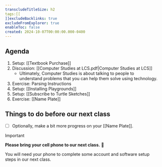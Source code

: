 ```yaml
---
transcludeTitleSize: h2
tags:[[
]]excludeBacklinks: true
excludeFromExplorer: true
enableToc: false
created: 2024-10-07T00:00:00.000-0400
---
```

## Agenda
1. Setup: [[Textbook Purchase]]
2. Discussion: [[Computer Studies at LCS.pdf|Computer Studies at LCS]]
	- Ultimately, Computer Studies is about talking to people to understand problems that you can help them solve using technology.
1. Exercise: Parsing Instructions
1. Setup: [[Installing Playgrounds]]
1. Setup: [[Subscribe to Turtle Sketches]]
1. Exercise: [[Name Plate]]
	
## Things to do before our next class
- [ ] Optionally, make a bit more progress on your [[Name Plate]].

> [!IMPORTANT]
> 
> **Please bring your cell phone to our next class.** 📲
> 
> You will need your phone to complete some account and software setup steps in our next class.
